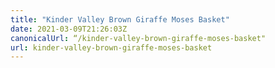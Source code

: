 ```yaml
---
title: "Kinder Valley Brown Giraffe Moses Basket"
date: 2021-03-09T21:26:03Z
canonicalUrl: “/kinder-valley-brown-giraffe-moses-basket"
url: kinder-valley-brown-giraffe-moses-basket
---
```

